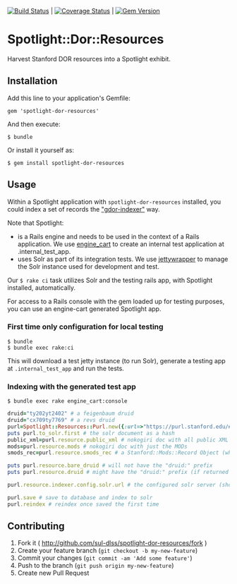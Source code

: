 [![Build Status](https://travis-ci.org/sul-dlss/spotlight-dor-resources.png?branch=master)](https://travis-ci.org/sul-dlss/spotlight-dor-resources) | [![Coverage Status](https://coveralls.io/repos/sul-dlss/spotlight-dor-resources/badge.png?branch=master)](https://coveralls.io/r/sul-dlss/spotlight-dor-resources) | [![Gem Version](https://badge.fury.io/rb/spotlight-dor-resources.png)](http://badge.fury.io/rb/spotlight-dor-resources)

# Spotlight::Dor::Resources

 Harvest Stanford DOR resources into a Spotlight exhibit.

## Installation

Add this line to your application's Gemfile:

    gem 'spotlight-dor-resources'

And then execute:

    $ bundle

Or install it yourself as:

    $ gem install spotlight-dor-resources

## Usage

Within a Spotlight application with `spotlight-dor-resources` installed, you could index a set of records the ["gdor-indexer"](https://github.com/sul-dlss/gdor-indexer) way.

Note that Spotlight:

* is a Rails engine and needs to be used in the context of a Rails application. We use [engine_cart](https://github.com/cbeer/engine_cart) to create an internal test application at .internal_test_app.
* uses Solr as part of its integration tests. We use [jettywrapper](https://github.com/projecthydra/jettywrapper) to manage the Solr instance used for development and test.

Our `$ rake ci` task utilizes Solr and the testing rails app, with Spotlight installed, automatically.

For access to a Rails console with the gem loaded up for testing purposes, you can use an engine-cart generated Spotlight app.

### First time only configuration for local testing

    $ bundle
    $ bundle exec rake:ci

This will download a test jetty instance (to run Solr), generate a testing app at ```.internal_test_app``` and run the tests.

### Indexing with the generated test app

    $ bundle exec rake engine_cart:console

```ruby
druid="ty202yt2402" # a feigenbaum druid
druid="cx709ty7769" # a revs druid
purl=Spotlight::Resources::Purl.new({:url=>"https://purl.stanford.edu/#{druid}"})
puts purl.to_solr.first # the solr document as a hash
public_xml=purl.resource.public_xml # nokogiri doc with all public XML
mods=purl.resource.mods # nokogiri doc with just the MODs
smods_rec=purl.resource.smods_rec # a Stanford::Mods::Record Object (which inherits from the MODS gem)

puts purl.resource.bare_druid # will not have the "druid:" prefix
puts purl.resource.druid # might have the "druid:" prefix (if returned as the result of an is_collection call)

purl.resource.indexer.config.solr.url # the configured solr server (should be localhost in development)

purl.save # save to database and index to solr
purl.reindex # reindex once saved the first time
```

## Contributing

1. Fork it ( http://github.com/sul-dlss/spotlight-dor-resources/fork )
2. Create your feature branch (`git checkout -b my-new-feature`)
3. Commit your changes (`git commit -am 'Add some feature'`)
4. Push to the branch (`git push origin my-new-feature`)
5. Create new Pull Request
